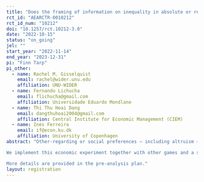 ```yaml
---
title: "Does the framing of information on inequality in absolute or relative terms affect altruism?"
rct_id: "AEARCTR-0010212"
rct_id_num: "10212"
doi: "10.1257/rct.10212-3.0"
date: "2022-10-15"
status: "on_going"
jel: ""
start_year: "2022-11-14"
end_year: "2023-12-31"
pi: "Finn Tarp"
pi_other:
  - name: Rachel M. Gisselquist
    email: rachel@wider.unu.edu
    affiliation: UNU-WIDER
  - name: Fernando Lichucha
    email: flichucha@gmail.com
    affiliation: Universidade Eduardo Mondlane
  - name: Thi Thu Hoai Dang
    email: dangthuhoai2004@gmail.com
    affiliation: Central Institute for Economic Management (CIEM)
  - name: Ines Ferreira
    email: if@econ.ku.dk
    affiliation: University of Copenhagen
abstract: "Other-regarding or social preferences – including altruism – are important in social interactions, cooperative behaviour and, more generally, in public life and politics. Previous literature has shown some evidence of the effects of information treatments on policy preferences, although the results are mixed. In light of the strand of literature showing that some individuals perceive inequality in absolute terms while others perceive inequality in relative terms (note that the most widely used measures are based on the latter), we examine whether the framing of information about inequality in absolute or relative terms affects altruistic behaviour. 
We implement this economic experiment together with other games and a survey to collect background information on participants in both Mozambique and Vietnam.
More details are provided in the pre-analysis plan."
layout: registration
---
```



